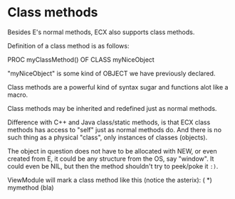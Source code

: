 # Class methods
Besides E's normal methods, ECX also supports class methods.

Definition of a class method is as follows:

PROC myClassMethod() OF CLASS myNiceObject

"myNiceObject" is some kind of OBJECT we have previously declared.

Class methods are a powerful kind of syntax sugar and functions alot like a 
macro.

Class methods may be inherited and redefined just as normal methods.

Difference with C++ and Java class/static methods, is that ECX class methods 
has access to "self" just as normal methods do. And there is no such thing as 
a physical "class", only instances of classes (objects).

The object in question does not have to be allocated with NEW, or even created 
from E, it could be any structure from the OS, say "window". It could even be 
NIL, but then the method shouldn't try to peek/poke it `:)`.

ViewModule will mark a class method like this (notice the asterix):
(   *)    mymethod (bla)